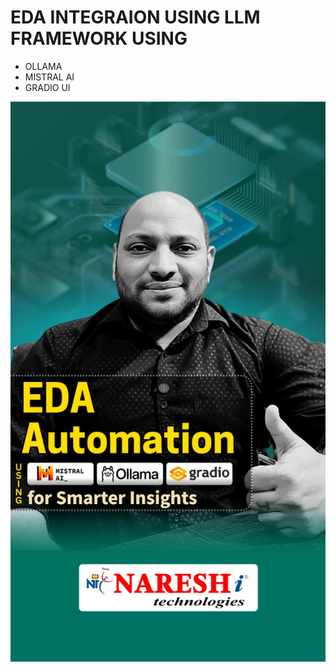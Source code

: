# EDA INTEGRAION USING LLM FRAMEWORK USING
- OLLAMA
- MISTRAL AI
- GRADIO UI 



![image Alt](https://github.com/kodigitaccount/EDA_INTEGRATION_LLM/blob/124717db0acf3b14302ae07d7e461829a2683bc9/WhatsApp%20Image%202025-02-27%20at%207.08.13%20PM.jpeg)

